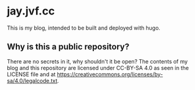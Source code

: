 jay.jvf.cc
==========

This is my blog, intended to be built and deployed with hugo.

Why is this a public repository?
--------------------------------
There are no secrets in it, why shouldn't it be open? The contents of my blog
and this repository are licensed under CC-BY-SA 4.0 as seen in the LICENSE
file and at https://creativecommons.org/licenses/by-sa/4.0/legalcode.txt.


